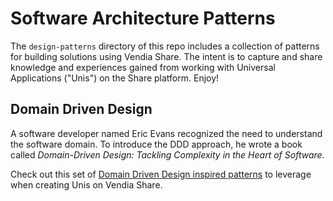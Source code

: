# Software Architecture Patterns

The `design-patterns` directory of this repo includes a collection of patterns for building solutions using Vendia Share.  The intent is to capture and share knowledge and experiences gained from working with Universal Applications ("Unis") on the Share platform.  Enjoy!

## Domain Driven Design
A software developer named Eric Evans recognized the need to understand the software domain. To introduce the DDD approach, he wrote a book called _Domain-Driven Design: Tackling Complexity in the Heart of Software_.

Check out this set of [Domain Driven Design inspired patterns](./domain-driven-design/README.md) to leverage when creating Unis on Vendia Share.
